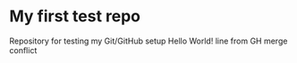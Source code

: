 # My first test repo
Repository for testing my Git/GitHub setup
Hello World!
line from GH
merge conflict